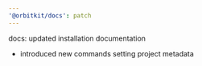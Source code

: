 ```yaml
---
'@orbitkit/docs': patch
---
```


docs: updated installation documentation

- introduced new commands setting project metadata
